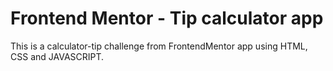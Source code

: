 # Frontend Mentor - Tip calculator app

This is a calculator-tip challenge from FrontendMentor app  using HTML, CSS and JAVASCRIPT.
